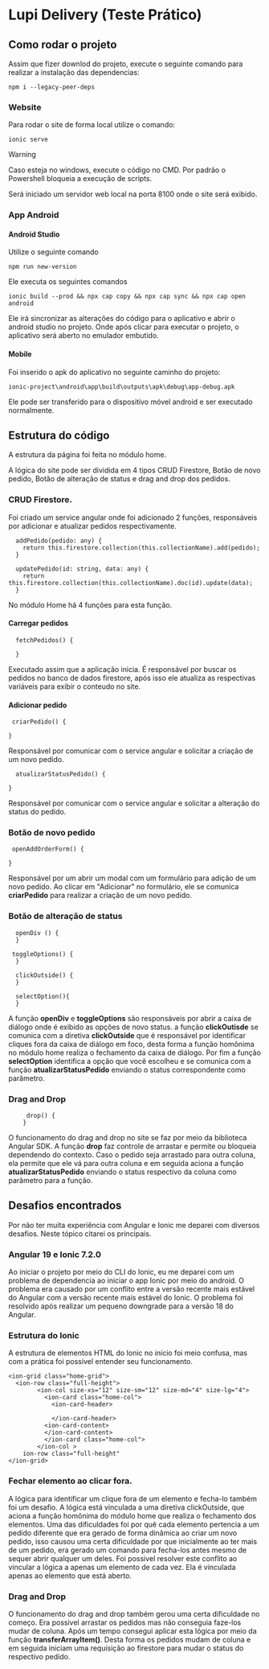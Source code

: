 # Lupi Delivery (Teste Prático)

## Como rodar o projeto

Assim que fizer downlod do projeto, execute o seguinte comando para realizar a instalação das dependencias:

```
npm i --legacy-peer-deps
```

### Website

Para rodar o site de forma local utilize o comando:

```
ionic serve
```

> [!WARNING]
> Caso esteja no windows, execute o código no CMD. Por padrão o Powershell bloqueia a execução de scripts.

Será iniciado um servidor web local na porta 8100 onde o site será exibido.

### App Android

#### Android Studio

Utilize o seguinte comando 

```
npm run new-version
```

Ele executa os seguintes comandos 

```
ionic build --prod && npx cap copy && npx cap sync && npx cap open android
```

Ele irá sincronizar as alterações do código para o aplicativo e abrir o android studio no projeto. Onde após clicar para executar o projeto, o aplicativo será aberto no emulador embutido.

#### Mobile

Foi inserido o apk do aplicativo no seguinte caminho do projeto:

```
ionic-project\android\app\build\outputs\apk\debug\app-debug.apk
```

Ele pode ser transferido para o dispositivo móvel android e ser executado normalmente.

## Estrutura do código

A estrutura da página foi feita no módulo home.

A lógica do site pode ser dividida em 4 tipos CRUD Firestore, Botão de novo pedido, Botão de alteração de status e drag and drop dos pedidos.

### CRUD Firestore.

Foi criado um service angular onde foi adicionado 2 funções, responsáveis por adicionar e atualizar pedidos respectivamente.

```
  addPedido(pedido: any) {
    return this.firestore.collection(this.collectionName).add(pedido);
  }

  updatePedido(id: string, data: any) {
    return this.firestore.collection(this.collectionName).doc(id).update(data);
  }
```

No módulo Home há 4 funções para esta função.

#### Carregar pedidos

```
  fetchPedidos() {

  }
```

Executado assim que a aplicação inicia. É responsável por buscar os pedidos no banco de dados firestore, após isso ele atualiza as respectivas variáveis para exibir o conteudo no site.

#### Adicionar pedido

```
 criarPedido() {

}
```

Responsável por comunicar com o service angular e solicitar a criação de um novo pedido.

```
  atualizarStatusPedido() {

}
```

Responsável por comunicar com o service angular e solicitar a alteração do status do pedido.

### Botão de novo pedido 

```
 openAddOrderForm() {

}
```

Responsável por um abrir um modal com um formulário para adição de um novo pedido.
Ao clicar em "Adicionar" no formulário, ele se comunica **criarPedido** para realizar a criação de um novo pedido.

### Botão de alteração de status

```
  openDiv () {
  } 

 toggleOptions() {
  }

  clickOutside() {
  }

  selectOption(){
  }
```

A função **openDiv** e **toggleOptions** são responsáveis por abrir a caixa de diálogo onde é exibido as opções de novo status. a função **clickOutisde** se comunica com a diretiva **clickOutside** que é responsável por identificar cliques fora da caixa de diálogo em foco, desta forma a função homônima no módulo home realiza o fechamento da caixa de diálogo. Por fim a função **selectOption** identifica a opção que você escolheu e se comunica com a função **atualizarStatusPedido** enviando o status correspondente como parâmetro.

### Drag and Drop

```
     drop() {
    }
```

O funcionamento do drag and drop no site se faz por meio da biblioteca Angular SDK. A função **drop** faz controle de arrastar e permite ou bloqueia dependendo do contexto. Caso o pedido seja arrastado para outra coluna, ela permite que ele vá para outra coluna e em seguida aciona a função **atualizarStatusPedido** enviando o status respectivo da coluna como parâmetro para a função.

## Desafios encontrados

Por não ter muita experiência com Angular e Ionic me deparei com diversos desafios. Neste tópico citarei os principais.

### Angular 19 e Ionic 7.2.0

Ao iniciar o projeto por meio do CLI do Ionic, eu me deparei com um problema de dependencia ao iniciar o app Ionic por meio do android. O problema era causado por um conflito entre a versão recente mais estável do Angular com a versão recente mais estável do Ionic. O problema foi resolvido após realizar um pequeno downgrade para a versão 18 do Angular.

### Estrutura do Ionic

A estrutura de elementos HTML do Ionic no início foi meio confusa, mas com a prática foi possivel entender seu funcionamento.

```
<ion-grid class="home-grid">
  <ion-row class="full-height">
        <ion-col size-xs="12" size-sm="12" size-md="4" size-lg="4">
          <ion-card class="home-col">
            <ion-card-header>

            </ion-card-header>
          <ion-card-content>
          </ion-card-content>
          </ion-card class="home-col">
        </ion-col >
    ion-row class="full-height"
</ion-grid>
```

### Fechar elemento ao clicar fora.

A lógica para identificar um clique fora de um elemento e fecha-lo também foi um desafio. A lógica está vinculada a uma diretiva clickOutside, que aciona a função homônima do módulo home que realiza o fechamento dos elementos. Uma das dificuldades foi por quê cada elemento pertencia a um pedido diferente que era gerado de forma dinâmica ao criar um novo pedido, isso causou uma certa dificuldade por que inicialmente ao ter mais de um pedido, era gerado um comando para fecha-los antes mesmo de sequer abrir qualquer um deles. 
Foi possivel resolver este conflito ao vincular a lógica a apenas um elemento de cada vez. Ela é vinculada apenas ao elemento que está aberto.

### Drag and Drop 

O funcionamento do drag and drop também gerou uma certa dificuldade no começo. Era possivel arrastar os pedidos mas não conseguia faze-los mudar de coluna. Após um tempo consegui aplicar esta lógica por meio da função **transferArrayItem()**. Desta forma os pedidos mudam de coluna e em seguida iniciam uma requisição ao firestore para mudar o status do respectivo pedido.



